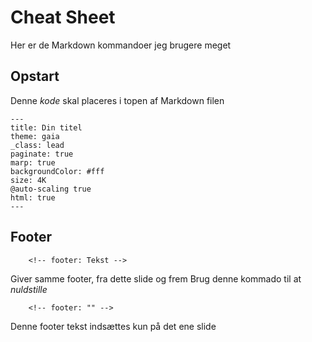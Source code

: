 # Cheat Sheet
Her er de Markdown kommandoer jeg brugere meget

## Opstart
Denne *kode* skal placeres i topen af Markdown filen

    ---
    title: Din titel
    theme: gaia
    _class: lead
    paginate: true
    marp: true
    backgroundColor: #fff
    size: 4K
    @auto-scaling true
    html: true
    ---

## Footer
        <!-- footer: Tekst -->
Giver samme footer, fra dette slide og frem
Brug denne kommado til at *nuldstille*

        <!-- footer: "" -->

Denne footer tekst indsættes kun på det ene slide
        <!-- _footer: Kun dette slide -->
